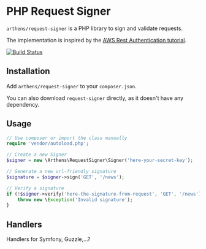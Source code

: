 # PHP Request Signer

`arthens/request-signer` is a PHP library to sign and validate requests.

The implementation is inspired by the [AWS Rest Authentication tutorial](http://s3.amazonaws.com/doc/s3-developer-guide/RESTAuthentication.html).

[![Build Status](https://travis-ci.org/arthens/request-signer.svg?branch=master)](https://travis-ci.org/arthens/request-signer)

## Installation

Add `arthens/request-signer` to your `composer.json`.

You can also download `request-signer` directly, as it doesn't have any dependency.

## Usage

```php
// Use composer or import the class manually
require 'vendor/autoload.php';

// Create a new Signer
$signer = new \Arthens\RequestSigner\Signer('here-your-secret-key');

// Generate a new url-friendly signature
$signature = $signer->sign('GET', '/news');

// Verify a signature
if (!$signer->verify('here-the-signature-from-request', 'GET', '/news')) {
    throw new \Exception('Invalid signature');
}
```

## Handlers

Handlers for Symfony, Guzzle,...?
